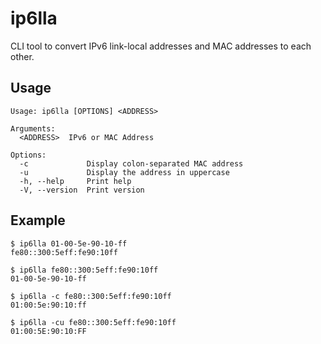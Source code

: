 # ip6lla

CLI tool to convert IPv6 link-local addresses and MAC addresses to each other.

## Usage

```text
Usage: ip6lla [OPTIONS] <ADDRESS>

Arguments:
  <ADDRESS>  IPv6 or MAC Address

Options:
  -c             Display colon-separated MAC address
  -u             Display the address in uppercase
  -h, --help     Print help
  -V, --version  Print version
```

## Example

```shell
$ ip6lla 01-00-5e-90-10-ff
fe80::300:5eff:fe90:10ff
```

```shell
$ ip6lla fe80::300:5eff:fe90:10ff
01-00-5e-90-10-ff
```

```shell
$ ip6lla -c fe80::300:5eff:fe90:10ff
01:00:5e:90:10:ff
```

```shell
$ ip6lla -cu fe80::300:5eff:fe90:10ff
01:00:5E:90:10:FF
```
